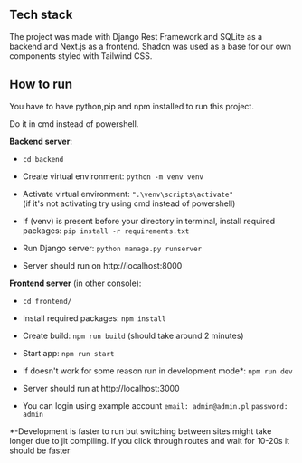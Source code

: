 

## Tech stack

The project was made with Django Rest Framework and SQLite as a backend and Next.js as a frontend. Shadcn was used as a base for our own components styled with Tailwind CSS.

## How to run

You have to have python,pip and npm installed to run this project.

Do it in cmd instead of powershell.

**Backend server**:

- `cd backend`

- Create virtual environment: `python -m venv venv`

- Activate virtual environment: `".\venv\scripts\activate"`  
(if it's not activating try using cmd instead of powershell)

- If (venv) is present before your directory in terminal, install required packages:
`pip install -r requirements.txt`

- Run Django server:
`python manage.py runserver`

- Server should run on http://localhost:8000

**Frontend server** (in other console):

- `cd frontend/`

- Install required packages: `npm install`

- Create build: `npm run build` (should take around 2 minutes)

- Start app: `npm run start`

- If doesn't work for some reason run in development mode\*: `npm run dev`

- Server should run at http://localhost:3000

- You can login using example account `email: admin@admin.pl` `password: admin`

\*-Development is faster to run but switching between sites might take longer due to jit compiling. If you click through routes and wait for 10-20s it should be faster
